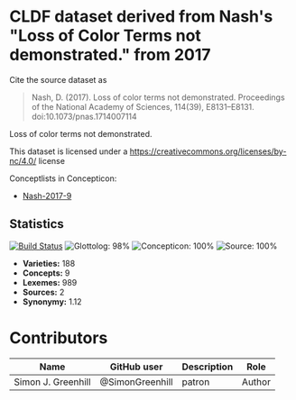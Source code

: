 # CLDF dataset derived from Nash's "Loss of Color Terms not demonstrated." from 2017

Cite the source dataset as

> Nash, D. (2017). Loss of color terms not demonstrated. Proceedings of the National Academy of Sciences, 114(39), E8131–E8131. doi:10.1073/pnas.1714007114


Loss of color terms not demonstrated.

This dataset is licensed under a https://creativecommons.org/licenses/by-nc/4.0/ license


Conceptlists in Concepticon:
- [Nash-2017-9](https://concepticon.clld.org/contributions/Nash-2017-9)
## Statistics


[![Build Status](https://travis-ci.org/lexibank/nashcolorterms.svg?branch=master)](https://travis-ci.org/lexibank/nashcolorterms)
![Glottolog: 98%](https://img.shields.io/badge/Glottolog-98%25-green.svg "Glottolog: 98%")
![Concepticon: 100%](https://img.shields.io/badge/Concepticon-100%25-brightgreen.svg "Concepticon: 100%")
![Source: 100%](https://img.shields.io/badge/Source-100%25-brightgreen.svg "Source: 100%")

- **Varieties:** 188
- **Concepts:** 9
- **Lexemes:** 989
- **Sources:** 2
- **Synonymy:** 1.12

# Contributors

Name               | GitHub user     | Description                          | Role
---                | ---             | ---                                  | ---
Simon J. Greenhill | @SimonGreenhill | patron                               | Author


